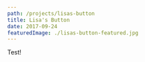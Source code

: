 ```yaml
---
path: /projects/lisas-button
title: Lisa's Button
date: 2017-09-24
featuredImage: ./lisas-button-featured.jpg
---
```


Test!